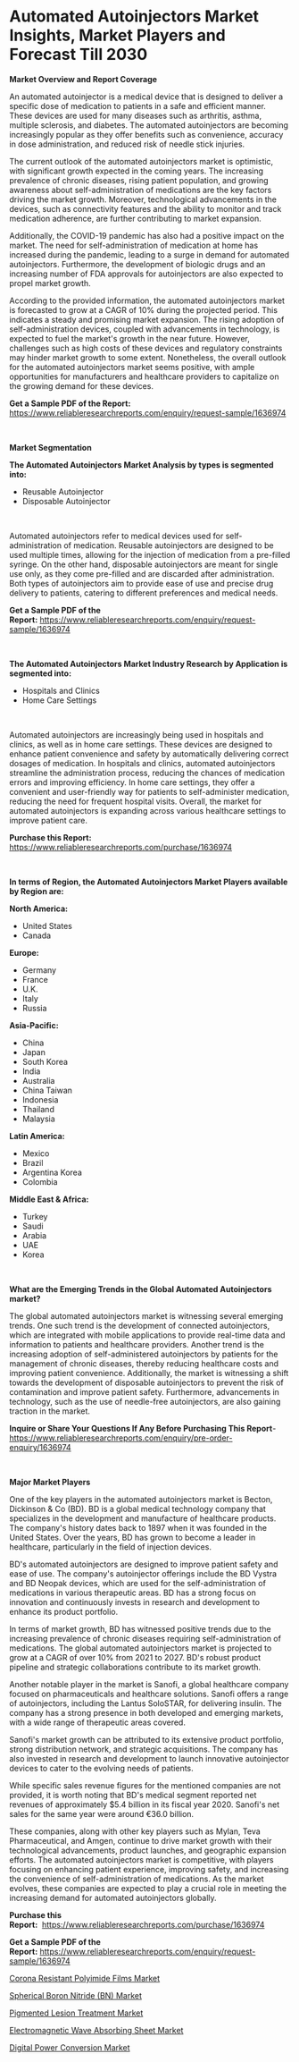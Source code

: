 <p><h1>Automated Autoinjectors Market Insights, Market Players and Forecast Till 2030</h1></p><p><strong>Market Overview and Report Coverage</strong></p>
<p><p>An automated autoinjector is a medical device that is designed to deliver a specific dose of medication to patients in a safe and efficient manner. These devices are used for many diseases such as arthritis, asthma, multiple sclerosis, and diabetes. The automated autoinjectors are becoming increasingly popular as they offer benefits such as convenience, accuracy in dose administration, and reduced risk of needle stick injuries.</p><p>The current outlook of the automated autoinjectors market is optimistic, with significant growth expected in the coming years. The increasing prevalence of chronic diseases, rising patient population, and growing awareness about self-administration of medications are the key factors driving the market growth. Moreover, technological advancements in the devices, such as connectivity features and the ability to monitor and track medication adherence, are further contributing to market expansion.</p><p>Additionally, the COVID-19 pandemic has also had a positive impact on the market. The need for self-administration of medication at home has increased during the pandemic, leading to a surge in demand for automated autoinjectors. Furthermore, the development of biologic drugs and an increasing number of FDA approvals for autoinjectors are also expected to propel market growth.</p><p>According to the provided information, the automated autoinjectors market is forecasted to grow at a CAGR of 10% during the projected period. This indicates a steady and promising market expansion. The rising adoption of self-administration devices, coupled with advancements in technology, is expected to fuel the market's growth in the near future. However, challenges such as high costs of these devices and regulatory constraints may hinder market growth to some extent. Nonetheless, the overall outlook for the automated autoinjectors market seems positive, with ample opportunities for manufacturers and healthcare providers to capitalize on the growing demand for these devices.</p></p>
<p><strong>Get a Sample PDF of the Report:</strong> <a href="https://www.reliableresearchreports.com/enquiry/request-sample/1636974">https://www.reliableresearchreports.com/enquiry/request-sample/1636974</a></p>
<p>&nbsp;</p>
<p><strong>Market Segmentation</strong></p>
<p><strong>The Automated Autoinjectors Market Analysis by types is segmented into:</strong></p>
<p><ul><li>Reusable Autoinjector</li><li>Disposable Autoinjector</li></ul></p>
<p>&nbsp;</p>
<p><p>Automated autoinjectors refer to medical devices used for self-administration of medication. Reusable autoinjectors are designed to be used multiple times, allowing for the injection of medication from a pre-filled syringe. On the other hand, disposable autoinjectors are meant for single use only, as they come pre-filled and are discarded after administration. Both types of autoinjectors aim to provide ease of use and precise drug delivery to patients, catering to different preferences and medical needs.</p></p>
<p><strong>Get a Sample PDF of the Report:</strong>&nbsp;<a href="https://www.reliableresearchreports.com/enquiry/request-sample/1636974">https://www.reliableresearchreports.com/enquiry/request-sample/1636974</a></p>
<p>&nbsp;</p>
<p><strong>The Automated Autoinjectors Market Industry Research by Application is segmented into:</strong></p>
<p><ul><li>Hospitals and Clinics</li><li>Home Care Settings</li></ul></p>
<p>&nbsp;</p>
<p><p>Automated autoinjectors are increasingly being used in hospitals and clinics, as well as in home care settings. These devices are designed to enhance patient convenience and safety by automatically delivering correct dosages of medication. In hospitals and clinics, automated autoinjectors streamline the administration process, reducing the chances of medication errors and improving efficiency. In home care settings, they offer a convenient and user-friendly way for patients to self-administer medication, reducing the need for frequent hospital visits. Overall, the market for automated autoinjectors is expanding across various healthcare settings to improve patient care.</p></p>
<p><strong>Purchase this Report:</strong>&nbsp; <a href="https://www.reliableresearchreports.com/purchase/1636974">https://www.reliableresearchreports.com/purchase/1636974</a></p>
<p>&nbsp;</p>
<p><strong>In terms of Region, the Automated Autoinjectors Market Players available by Region are:</strong></p>
<p>
    <p> <strong> North America: </strong>
        <ul>
            <li>United States</li>
            <li>Canada</li>
        </ul>
        </p> 
    <p> <strong> Europe: </strong>
        <ul>
            <li>Germany</li>
            <li>France</li>
            <li>U.K.</li>
            <li>Italy</li>
            <li>Russia</li>
        </ul>
        </p> 
    <p> <strong> Asia-Pacific: </strong>
        <ul>
            <li>China</li>
            <li>Japan</li>
            <li>South Korea</li>
            <li>India</li>
            <li>Australia</li>
            <li>China Taiwan</li>
            <li>Indonesia</li>
            <li>Thailand</li>
            <li>Malaysia</li>
        </ul>
        </p> 
    <p> <strong> Latin America: </strong>
        <ul>
            <li>Mexico</li>
            <li>Brazil</li>
            <li>Argentina Korea</li>
            <li>Colombia</li>
        </ul>
        </p> 
    <p> <strong> Middle East & Africa: </strong>
        <ul>
            <li>Turkey</li>
            <li>Saudi</li>
            <li>Arabia</li>
            <li>UAE</li>
            <li>Korea</li>
        </ul>
    </p>
    </p>
<p>&nbsp;</p>
<p><strong>What are the Emerging Trends in the Global Automated Autoinjectors market?</strong></p>
<p><p>The global automated autoinjectors market is witnessing several emerging trends. One such trend is the development of connected autoinjectors, which are integrated with mobile applications to provide real-time data and information to patients and healthcare providers. Another trend is the increasing adoption of self-administered autoinjectors by patients for the management of chronic diseases, thereby reducing healthcare costs and improving patient convenience. Additionally, the market is witnessing a shift towards the development of disposable autoinjectors to prevent the risk of contamination and improve patient safety. Furthermore, advancements in technology, such as the use of needle-free autoinjectors, are also gaining traction in the market.</p></p>
<p><strong>Inquire or Share Your Questions If Any Before Purchasing This Report</strong>- <a href="https://www.reliableresearchreports.com/enquiry/pre-order-enquiry/1636974">https://www.reliableresearchreports.com/enquiry/pre-order-enquiry/1636974</a></p>
<p>&nbsp;</p>
<p><strong>Major Market Players</strong></p>
<p><p>One of the key players in the automated autoinjectors market is Becton, Dickinson & Co (BD). BD is a global medical technology company that specializes in the development and manufacture of healthcare products. The company's history dates back to 1897 when it was founded in the United States. Over the years, BD has grown to become a leader in healthcare, particularly in the field of injection devices.</p><p>BD's automated autoinjectors are designed to improve patient safety and ease of use. The company's autoinjector offerings include the BD Vystra and BD Neopak devices, which are used for the self-administration of medications in various therapeutic areas. BD has a strong focus on innovation and continuously invests in research and development to enhance its product portfolio.</p><p>In terms of market growth, BD has witnessed positive trends due to the increasing prevalence of chronic diseases requiring self-administration of medications. The global automated autoinjectors market is projected to grow at a CAGR of over 10% from 2021 to 2027. BD's robust product pipeline and strategic collaborations contribute to its market growth.</p><p>Another notable player in the market is Sanofi, a global healthcare company focused on pharmaceuticals and healthcare solutions. Sanofi offers a range of autoinjectors, including the Lantus SoloSTAR, for delivering insulin. The company has a strong presence in both developed and emerging markets, with a wide range of therapeutic areas covered.</p><p>Sanofi's market growth can be attributed to its extensive product portfolio, strong distribution network, and strategic acquisitions. The company has also invested in research and development to launch innovative autoinjector devices to cater to the evolving needs of patients.</p><p>While specific sales revenue figures for the mentioned companies are not provided, it is worth noting that BD's medical segment reported net revenues of approximately $5.4 billion in its fiscal year 2020. Sanofi's net sales for the same year were around €36.0 billion.</p><p>These companies, along with other key players such as Mylan, Teva Pharmaceutical, and Amgen, continue to drive market growth with their technological advancements, product launches, and geographic expansion efforts. The automated autoinjectors market is competitive, with players focusing on enhancing patient experience, improving safety, and increasing the convenience of self-administration of medications. As the market evolves, these companies are expected to play a crucial role in meeting the increasing demand for automated autoinjectors globally.</p></p>
<p><strong>Purchase this Report:</strong>&nbsp;&nbsp;<a href="https://www.reliableresearchreports.com/purchase/1636974">https://www.reliableresearchreports.com/purchase/1636974</a></p>
<p></p>
<p><strong>Get a Sample PDF of the Report:</strong>&nbsp;<a href="https://www.reliableresearchreports.com/enquiry/request-sample/1636974">https://www.reliableresearchreports.com/enquiry/request-sample/1636974</a></p>
<p><p><a href="https://www.linkedin.com/pulse/corona-resistant-polyimide-films-market-insights-players-lhtce/">Corona Resistant Polyimide Films Market</a></p><p><a href="https://www.linkedin.com/pulse/spherical-boron-nitride-bn-market-research-report-unlocks-6kxje/">Spherical Boron Nitride (BN) Market</a></p><p><a href="https://medium.com/@rosaleekoss/pigmented-lesion-treatment-market-the-key-to-successful-business-strategy-forecast-till-2030-4ff8898135aa">Pigmented Lesion Treatment Market</a></p><p><a href="https://www.linkedin.com/pulse/electromagnetic-wave-absorbing-sheet-market-research-report-ar2ve/">Electromagnetic Wave Absorbing Sheet Market</a></p><p><a href="https://medium.com/@brittanyrobertson07/digital-power-conversion-market-size-growth-forecast-2023-2030-eaedcc0df097">Digital Power Conversion Market</a></p></p>